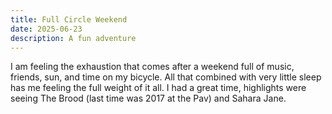 ```yaml
---
title: Full Circle Weekend
date: 2025-06-23
description: A fun adventure
---
```


I am feeling the exhaustion that comes after a weekend full of music, friends, sun, and time on my bicycle. All that combined with very little sleep has me feeling the full weight of it all. I had a great time, highlights were seeing The Brood (last time was 2017 at the Pav) and Sahara Jane.
